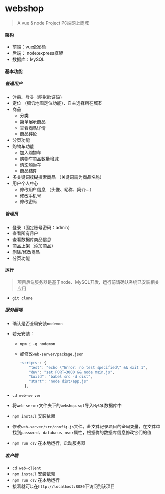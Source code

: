 # webshop

> A  vue & node  Project     PC端网上商城

#### 架构

- 前端：vue全家桶
- 后端： node:express框架
- 数据库：MySQL

#### 基本功能

##### 普通用户

- 注册、登录（图形验证码）
- 定位 （腾讯地图定位功能）、自主选择所在城市
- 商品
  - 分类
  - 简单展示商品
  - 查看商品详情
  - 商品评论
- 分页功能
- 购物车功能
  - 加入购物车
  - 购物车商品数量增减
  - 清空购物车
  - 商品结算
- 多关键词模糊搜索商品 （关键词需为商品名称）
- 用户个人中心
  + 修改用户信息 （头像、昵称、简介...）
  + 修改手机号
  + 修改密码

##### 管理员

- 登录（固定账号密码：admin）
- 查看所有用户
- 查看数据库商品信息
- 商品上架（添加商品）
- 删除/修改商品
- 分页功能



#### 运行

> 项目后端服务器是基于node、MySQL开发，运行前请确认系统已安装相关应用 

- `git clone`

##### 服务器端

+ 确认是否全局安装`nodemon`

+ 若无安装：

  + `npm i -g nodemon`

  + 或修改`web-server/package.json`

    ```javascript
    "scripts": {
        "test": "echo \"Error: no test specified\" && exit 1",
        "dev": "set PORT=3000 && node main.js",
        "build": "babel src -d dist",
        "start": "node dist/app.js"
      },
    ```

+ `cd web-server`
+ 将`web-server`文件夹下的`webshop.sql`导入`MySQL`数据库中
+ `npm install` 安装依赖
+ 修改`web-server/src/config.js`文件，此文件记录项目的全局变量，在文件中找到`password`、`database`、`user`属性，根据你的数据库信息修改它们的值
+ `npm run dev` 在本地运行，启动服务器

##### 客户端

- `cd web-client`
- `npm install` 安装依赖
- `npm run dev` 在本地运行
- 接着就可以在`http://localhost:8080`下访问到该项目